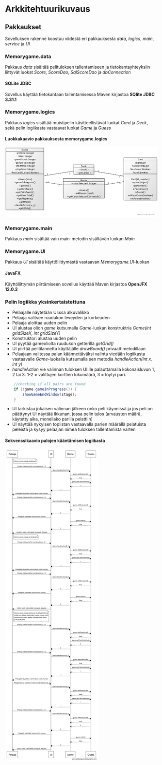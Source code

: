 # Arkkitehtuurikuvaus

## Pakkaukset

Sovelluksen rakenne koostuu viidestä eri pakkauksesta *data*, *logics*, *main*, *service* ja *UI*

### Memorygame.data

Pakkaus *data* sisältää pelituloksen tallentamiseen ja tietokantayhteyksiin liittyvät luokat *Score*, *ScoreDao*, *SqlScoreDao* ja *dbConnection*

#### SQLite JDBC

Sovellus käyttää tietokantaan tallentamisessa Maven kirjastoa **SQlite JDBC 3.31.1**

### Memorygame.logics

Pakkaus *logics* sisältää muistipelin käsitteellistävät luokat *Card* ja *Deck*, sekä pelin logiikasta vastaavat luokat *Game* ja *Guess*

#### Luokkakaavio pakkauksesta memorygame.logics

![luokkakaavio](luokkakaavio.jpg)

### Memorygame.main

Pakkaus *main* sisältää vain main-metodin sisältävän luokan *Main*

### Memorygame.UI

Pakkaus *UI* sisältää käyttöliittymästä vastaavan *Memorygame.UI*-luokan

#### JavaFX

Käyttöliittymän piirtämiseen sovellus käyttää Maven kirjastoa **OpenJFX 12.0.2**

### Pelin logiikka yksinkertaistettuna
 
 - Pelaajalle näytetään UI:ssa alkuvalikko
 - Pelaaja valitsee ruudukon leveyden ja korkeuden
 - Pelaaja aloittaa uuden pelin
 - UI alustaa olion *game* kutsumalla *Game*-luokan konstruktria *Game(int gridSizeX, int gridSizeY)*
 - Konstruktori alustaa uuden pelin
 - UI pyytää gameoliolta ruudukon getterillä *getGrid()*
 - UI piirtää pelitilannetta käyttäjälle *drawBoard()* privaattimetodillaan
 - Pelaajaan valitessa palan käännettäväksi valinta viedään logiikasta vastaavalle *Game*-luokalla kutsumalla sen metodia *handleAction(int x, int y)*
 - *handleAction* vie valinnan tuloksen UI:lle palauttamalla kokonaisluvun 1, 2 tai 3. 1-2 = valittujen korttien lukumäärä, 3 = löytyi pari.
 
```java
	//checking if all pairs are found
	if (!game.gameInProgress()) {
		showGameEndWindow(stage);
	}
```
- UI tarkistaa jokaisen valinnan jälkeen onko peli käynnissä ja jos peli on päättynyt UI näyttää ikkunan, jossa pelin tulos (arvausten määrä, käytetty aika, monellako parilla pelattiin)
- UI näyttää nykyisen toplistan vastaavalla parien määrällä pelatuista peleistä ja kysyy pelaajan nimeä tuloksen tallentamista varten

#### Sekvenssikaavio palojen kääntämisen logiikasta

![Sekvenssikaavio pelin logiikasta](sekvenssikaavio.png)
